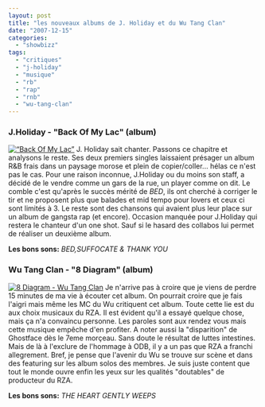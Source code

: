 ```yaml
---
layout: post
title: "les nouveaux albums de J. Holiday et du Wu Tang Clan"
date: "2007-12-15"
categories: 
  - "showbizz"
tags: 
  - "critiques"
  - "j-holiday"
  - "musique"
  - "rb"
  - "rap"
  - "rnb"
  - "wu-tang-clan"
---
```


### J.Holiday - "Back Of My Lac" (album)

[![“Back Of My Lac”](images/jholiday.thumbnail.png)](http://www.nyamsprod.com/blog/wp-content/uploads/2007/12/jholiday.png "“Back Of My Lac”") J. Holiday sait chanter. Passons ce chapitre et analysons le reste. Ses deux premiers singles laissaient présager un album R&B frais dans un paysage morose et plein de copier/coller...  hélas ce n'est pas le cas. Pour une raison inconnue, J.Holiday ou du moins son staff, a décidé de le vendre comme un gars de la rue, un player comme on dit. Le comble c'est qu'après le succès mérité de _BED_, ils ont cherché à corriger le tir et ne proposent plus que balades et mid tempo pour lovers et ceux ci sont limités à 3. Le reste sont des chansons qui avaient plus leur place sur un album de gangsta rap (et encore). Occasion manquée pour J.Holiday qui restera le chanteur d'un one shot. Sauf si le hasard des collabos lui permet de réaliser un deuxième album.

**Les bons sons:** _BED,SUFFOCATE & THANK YOU_

### Wu Tang Clan - "8 Diagram" (album)

[![8 Diagram - Wu Tang Clan](images/51d9fkxxeml_ss400_.thumbnail.jpg)](http://www.nyamsprod.com/blog/wp-content/uploads/2007/12/51d9fkxxeml_ss400_.jpg "8 Diagram - Wu Tang Clan") Je n'arrive pas à croire que je viens de perdre 15 minutes de ma vie à écouter cet album. On pourrait croire que je fais l'aigri mais même les MC du Wu critiquent cet album. Toute cette lie est du aux choix musicaux du RZA. Il est évident qu'il a essayé quelque chose, mais ça n'a convaincu personne. Les paroles sont aux rendez vous mais cette musique empêche d'en profiter. A noter aussi la "disparition" de Ghostface dès le 7eme morçeau. Sans doute le résultat de luttes intestines. Mais de là à l'exclure de l'hommage à ODB, il y a un pas que RZA a franchi allegrement. Bref, je pense que l'avenir du Wu se trouve sur scène et dans des featuring sur les album solos des membres. Je suis juste content que tout le monde ouvre enfin les yeux sur les qualités "doutables" de producteur du RZA.

**Les bons sons:** _THE HEART GENTLY WEEPS_
